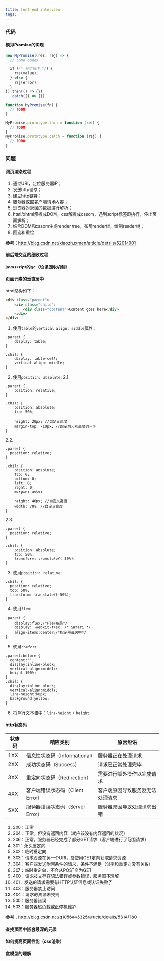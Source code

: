 ```yaml
---
title: font-end interview
tags:
---
```


### 代码

#### 模拟Promise的实现

```javascript
new MyPromise((res, rej) => {
  // some codes

  if (/* 异步操作 */) {
    res(value);
  } else {
    rej(error);
  }
}).then(() => {})
  .catch(() => {})

function MyPromise(fn) {
  // TODO
}

MyPromise.prototype.then = function (res) {
  // TODO
}
MyPromise.prototype.catch = function (rej) {
  // TODO
}

```

### 问题

#### 网页渲染过程

1. 通过URI，定位服务器IP；
2. 发送http请求；
3. 建立http链接；
4. 服务器返回客户端请求内容；
5. 浏览器对返回的数据进行解析；
6. html/xhtml解析成DOM，css解析成cssom，遇到script标签即执行，停止页面解析；
7. 结合DOM和cssom生成render tree，布局render树，绘制render树；
8. 回流和重绘

**参考**：http://blog.csdn.net/xiaozhuxmen/article/details/52014901

#### 前后端交互的细致过程

#### javascript的gc（垃圾回收机制）

#### 页面元素的垂直居中

html结构如下：
```html
<div class="parent">  
    <div class="child">
        <div class="content">Content goes here</div>
    </div>
</div>  
```

1. 使用`table`的`vertical-align: middle`属性：
```
.parent {
    display: table;
}

.child {
    display: table-cell;
    vertical-align: middle;
}
```

2. 使用`position: absolute`:
2.1.
```
.parent {
    position: relative;
}

.child {
    position: absolute;
    top: 50%;

    height: 20px; //自定义高度
    margin-top: -10px; //固定为元素高度的一半
}
```

2.2.
```
.parent {
  position: relative;
}

.child {
    position: absolute;
    top: 0;
    bottom: 0;
    left: 0;
    right: 0;
    margin: auto;

    height: 40px; //自定义高度
    width: 70%; //自定义宽度
}
```

2.3.
```
.parent {
  position: relative;
}

.child {
    position: absolute;
    top: 50%;
    transform: translateY(-50%);
}
```

3. 使用`position: relative`:
```
.child {
  position: relative;
  top: 50%;
  transform: translateY(-50%);
}
```

4. 使用`flex`:
```
.parent {
    display:flex;/*Flex布局*/
    display: -webkit-flex; /* Safari */
    align-items:center;/*指定垂直居中*/
}
```

5. 使用`:before`:
```
.parent:before {
  content:'';
  display:inline-block;
  vertical-align:middle;
  height:100%;
}
.child {
  display:inline-block;  
  vertical-align:middle;  
  line-height:60px;      
  background:yellow;
}
```

6. 将单行文本置中：`line-height` = `height`

#### http状态码

状态码 | 响应类别 | 原因短语
---|---|---
1XX | 信息性状态码（Informational）| 服务器正在处理请求
2XX | 成功状态码（Success） | 请求已正常处理完毕
3XX | 重定向状态码（Redirection）| 需要进行额外操作以完成请求
4XX | 客户端错误状态码（Client Error）|  客户端原因导致服务器无法处理请求
5XX | 服务器错误状态码（Server Error）|  服务器原因导致处理请求出错

1. 200：正常
2. 204：正常，但没有返回内容（就应该没有内容返回的状况） 
3. 206：正常，服务器已经完成了部分GET请求（客户端进行了范围请求） 
4. 301：永久重定向
5. 302：临时重定向
6. 303：请求资源在另一个URI，应使用GET定向获取请求资源
7. 304：客户端发送附带条件的请求，条件不满足（似乎和重定向没有关系）
8. 307：临时重定向，不会从POST变为GET
9. 400：请求报文存在语法错误或参数错误，服务器不理解
10. 401：发送的请求需要有HTTP认证信息或认证失败了
11. 403：服务器禁止访问
12. 404：请求的资源未找到
13. 500：服务器错误
14. 503：服务器超负载或正停机维护

**参考**：http://blog.csdn.net/q1056843325/article/details/53147180

#### 查找页面中嵌套最深的元素

#### 如何提高页面性能（css渲染）

#### 盒模型的理解

